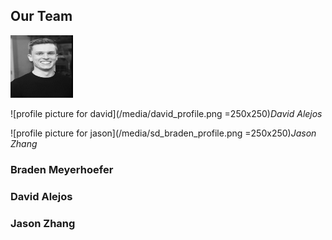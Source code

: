 ## **Our Team**

<img src="/media/braden_profile.png" alt="braden" width="100" height="100">

![profile picture for david](/media/david_profile.png =250x250)*David Alejos*

![profile picture for jason](/media/sd_braden_profile.png =250x250)*Jason Zhang*


### Braden Meyerhoefer

### David Alejos

### Jason Zhang
